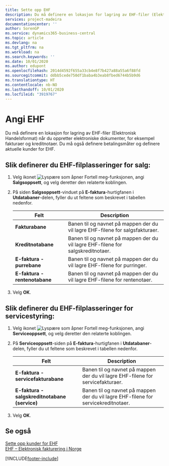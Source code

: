 ```yaml
---
title: Sette opp EHF
description: Du må definere en lokasjon for lagring av EHF-filer (Elektronisk Handelsformat) når du oppretter elektroniske dokumenter, for eksempel fakturaer og kreditnotaer. Du må også definere betalingsmåter og definere aktuelle kunder for EHF.
services: project-madeira
documentationcenter: ''
author: SorenGP
ms.service: dynamics365-business-central
ms.topic: article
ms.devlang: na
ms.tgt_pltfrm: na
ms.workload: na
ms.search.keywords: ''
ms.date: 10/01/2020
ms.author: edupont
ms.openlocfilehash: 2014d4592f655a33cb4e8f7b427a88a55a6f88fd
ms.sourcegitcommit: ddbb5cede750df1baba4b3eab8fbed6744b5b9d6
ms.translationtype: HT
ms.contentlocale: nb-NO
ms.lasthandoff: 10/01/2020
ms.locfileid: "3919767"
---
```

# <a name="set-up-ehf"></a>Angi EHF
Du må definere en lokasjon for lagring av EHF-filer (Elektronisk Handelsformat) når du oppretter elektroniske dokumenter, for eksempel fakturaer og kreditnotaer. Du må også definere betalingsmåter og definere aktuelle kunder for EHF.  

## <a name="to-set-up-ehf-file-locations-for-sales-and-receivables"></a>Slik definerer du EHF-filplasseringer for salg:  

1.  Velg ikonet ![Lyspære som åpner Fortell meg-funksjonen](../../media/ui-search/search_small.png "Fortell hva du vil gjøre"), angi **Salgsoppsett**, og velg deretter den relaterte koblingen.  
2.  På siden **Salgsoppsett**-vinduet på **E-faktura**-hurtigfanen i **Utdatabaner**-delen, fyller du ut feltene som beskrevet i tabellen nedenfor.  

    |Felt|Description|  
    |---------------------------------|---------------------------------------|  
    |**Fakturabane**|Banen til og navnet på mappen der du vil lagre EHF-filene for salgsfakturaer.|  
    |**Kreditnotabane**|Banen til og navnet på mappen der du vil lagre EHF-filene for salgskreditnotaer.|  
    |**E-faktura - purrebane**|Banen til og navnet på mappen der du vil lagre EHF-filene for purringer.|  
    |**E-faktura - rentenotabane**|Banen til og navnet på mappen der du vil lagre EHF-filene for rentenotaer.|  

3.  Velg **OK**.  

## <a name="to-set-up-ehf-file-locations-for-service-management"></a>Slik definerer du EHF-filplasseringer for servicestyring:  

1.  Velg ikonet ![Lyspære som åpner Fortell meg-funksjonen](../../media/ui-search/search_small.png "Fortell hva du vil gjøre"), angi **Serviceoppsett**, og velg deretter den relaterte koblingen.  
2.  På **Serviceoppsett**-siden på **E-faktura**-hurtigfanen i **Utdatabaner**-delen, fyller du ut feltene som beskrevet i tabellen nedenfor.  

    |Felt|Description|  
    |---------------------------------|---------------------------------------|  
    |**E-faktura - servicefakturabane**|Banen til og navnet på mappen der du vil lagre EHF-filene for servicefakturaer.|  
    |**E-faktura - salgskreditnotabane (service)**|Banen til og navnet på mappen der du vil lagre EHF-filene for servicekreditnotaer.|  

3.  Velg **OK**.  

## <a name="see-also"></a>Se også  
 [Sette opp kunder for EHF](how-to-set-up-customers-for-ehf.md)   
 [EHF – Elektronisk fakturering i Norge](ehf-electronic-invoicing-in-norway.md)


[!INCLUDE[footer-include](../../includes/footer-banner.md)]